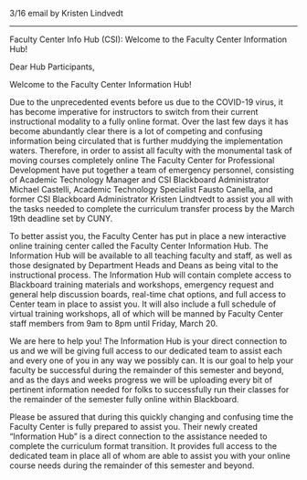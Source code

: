 3/16 email by Kristen Lindvedt

-----

Faculty Center Info Hub (CSI): Welcome to the Faculty Center Information Hub!

Dear Hub Participants,

Welcome to the Faculty Center Information Hub!

Due to the unprecedented events before us due to the COVID-19 virus, it has become imperative for instructors to switch from their current instructional modality to a fully online format.  Over the last few days it has become abundantly clear there is a lot of competing and confusing information being circulated that is further muddying the implementation waters.  Therefore, in order to assist all faculty with the monumental task of moving courses completely online The Faculty Center for Professional Development have put together a team of emergency personnel, consisting of Academic Technology Manager and CSI Blackboard Administrator Michael Castelli, Academic Technology Specialist Fausto Canella, and former CSI Blackboard Administrator Kristen Lindtvedt to assist you all with the tasks needed to complete the curriculum transfer process by the March 19th deadline set by CUNY.

To better assist you, the Faculty Center has put in place a new interactive online training center called the Faculty Center Information Hub. The Information Hub will be available to all teaching faculty and staff, as well as those designated by Department Heads and Deans as being vital to the instructional process.  The Information Hub will contain complete access to Blackboard training materials and workshops, emergency request and general help discussion boards, real-time chat options, and full access to Center team in place to assist you. It will also include a full schedule of virtual training workshops, all of which will be manned by Faculty Center staff members from 9am to 8pm until Friday, March 20.

We are here to help you! The Information Hub is your direct connection to us and we will be giving full access to our dedicated team to assist each and every one of you in any way we possibly can. It is our goal to help your faculty be successful during the remainder of this semester and beyond, and as the days and weeks progress we will be uploading every bit of pertinent information needed for folks to successfully run their classes for the remainder of the semester fully online within Blackboard.

Please be assured that during this quickly changing and confusing time the Faculty Center is fully prepared to assist you. Their newly created “Information Hub” is a direct connection to the assistance needed to complete the curriculum format transition. It provides full access to the dedicated team in place all of whom are able to assist you with your online course needs during the remainder of this semester and beyond.
